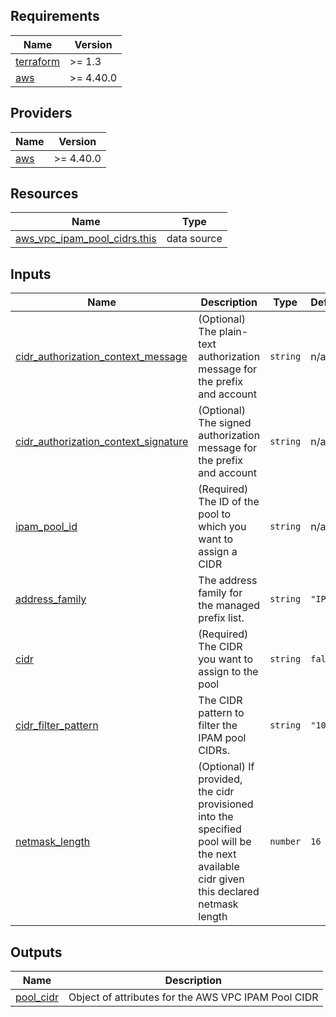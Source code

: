 <!-- BEGIN TFDOCS -->
## Requirements

| Name | Version |
|------|---------|
| <a name="requirement_terraform"></a> [terraform](#requirement\_terraform) | >= 1.3 |
| <a name="requirement_aws"></a> [aws](#requirement\_aws) | >= 4.40.0 |

## Providers

| Name | Version |
|------|---------|
| <a name="provider_aws"></a> [aws](#provider\_aws) | >= 4.40.0 |

## Resources

| Name | Type |
|------|------|
| [aws_vpc_ipam_pool_cidrs.this](https://registry.terraform.io/providers/hashicorp/aws/latest/docs/data-sources/vpc_ipam_pool_cidrs) | data source |

## Inputs

| Name | Description | Type | Default | Required |
|------|-------------|------|---------|:--------:|
| <a name="input_cidr_authorization_context_message"></a> [cidr\_authorization\_context\_message](#input\_cidr\_authorization\_context\_message) | (Optional) The plain-text authorization message for the prefix and account | `string` | n/a | yes |
| <a name="input_cidr_authorization_context_signature"></a> [cidr\_authorization\_context\_signature](#input\_cidr\_authorization\_context\_signature) | (Optional) The signed authorization message for the prefix and account | `string` | n/a | yes |
| <a name="input_ipam_pool_id"></a> [ipam\_pool\_id](#input\_ipam\_pool\_id) | (Required) The ID of the pool to which you want to assign a CIDR | `string` | n/a | yes |
| <a name="input_address_family"></a> [address\_family](#input\_address\_family) | The address family for the managed prefix list. | `string` | `"IPv4"` | no |
| <a name="input_cidr"></a> [cidr](#input\_cidr) | (Required) The CIDR you want to assign to the pool | `string` | `false` | no |
| <a name="input_cidr_filter_pattern"></a> [cidr\_filter\_pattern](#input\_cidr\_filter\_pattern) | The CIDR pattern to filter the IPAM pool CIDRs. | `string` | `"10.*"` | no |
| <a name="input_netmask_length"></a> [netmask\_length](#input\_netmask\_length) | (Optional) If provided, the cidr provisioned into the specified pool will be the next available cidr given this declared netmask length | `number` | `16` | no |

## Outputs

| Name | Description |
|------|-------------|
| <a name="output_pool_cidr"></a> [pool\_cidr](#output\_pool\_cidr) | Object of attributes for the AWS VPC IPAM Pool CIDR |

<!-- END TFDOCS -->
